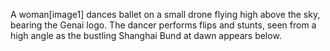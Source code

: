 A woman[image1] dances ballet on a small drone flying high above the sky, bearing the Genai logo.
The dancer performs flips and stunts, seen from a high angle as the bustling Shanghai Bund at dawn appears below.
